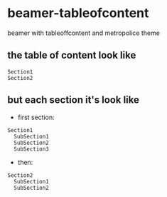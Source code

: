 # beamer-tableofcontent
beamer with tableoffcontent and metropolice theme
## the table of content look like
```
Section1  
Section2
```

## but each section it's look like
* first section:  
```
Section1  
  SubSection1  
  SubSection2  
  SubSection3  
 ```
* then:  
```
Section2  
  SubSection1  
  SubSection2  
```
